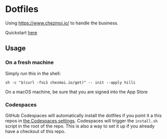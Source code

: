# Dotfiles

Using https://www.chezmoi.io/ to handle the business.

Quickstart [here](https://www.chezmoi.io/quick-start/#start-using-chezmoi-on-your-current-machine)

## Usage

### On a fresh machine

Simply run this in the shell:

```shell
sh -c "$(curl -fsLS chezmoi.io/get)" -- init --apply hilli
```

On a macOS machine, be sure that you are signed into the App Store

### Codespaces

GitHub Codespaces will automatically install the dotfiles if you point it a this repos in [the Codespaces settings](https://github.com/settings/codespaces). Codespaces will trigger the `install.sh` script in the root of the repo. This is also a way to set it up if you already have a checkout of this repo.
